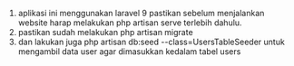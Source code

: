 1. aplikasi ini menggunakan laravel 9 pastikan sebelum menjalankan website harap melakukan php artisan serve terlebih dahulu.
2. pastikan sudah melakukan php artisan migrate 
3. dan lakukan juga php artisan db:seed --class=UsersTableSeeder untuk mengambil data user agar dimasukkan kedalam tabel users
